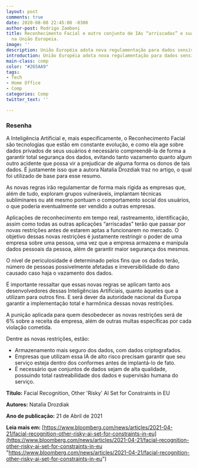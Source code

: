 ```yaml
---
layout: post
comments: true
date: 2020-08-08 22:45:00 -0300
author-post: Rodrigo Zamboni
title: Reconhecimento Facial e outro conjunto de IAs “arriscadas” e suas restrições
  na União Europeia.
image: ''
description: União Européia adota nova regulamentação para dados sensíveis
introduction: União Européia adota nova regulamentação para dados sensíveis
main-class: comp
color: "#265AA9"
tags:
- Tech
- Home Office
- Comp
categories: Comp
twitter_text: ''

---
```

### Resenha

A Inteligência Artificial e, mais especificamente, o Reconhecimento Facial são tecnologias que estão em constante evolução, e como ela age sobre dados privados de seus usuários é necessário compreendê-la de forma a garantir total segurança dos dados, evitando tanto vazamento quanto algum outro acidente que possa vir a prejudicar de alguma forma os donos de tais dados. É justamente isso que a autora Natalia Drozdiak traz no artigo, o qual foi utilizado de base para esse resumo.

As novas regras irão regulamentar de forma mais rígida as empresas que, além de tudo, exploram grupos vulneráveis, implantam técnicas subliminares ou até mesmo pontuam o comportamento social dos usuários, o que poderia eventualmente ser vendido a outras empresas.

Aplicações de reconhecimento em tempo real, rastreamento, identificação, assim como todas as outras aplicações “arriscadas” terão que passar por novas restrições antes de estarem aptas a funcionarem no mercado. O objetivo dessas novas restrições é justamente restringir o poder de uma empresa sobre uma pessoa, uma vez que a empresa armazena e manipula dados pessoais da pessoa, além de garantir maior segurança dos mesmos.

O nível de periculosidade é determinado pelos fins que os dados terão, número de pessoas possivelmente afetadas e irreversibilidade do dano causado caso haja o vazamento dos dados.

É importante ressaltar que essas novas regras se aplicam tanto aos desenvolvedores dessas Inteligências Artificiais, quanto àqueles que a utilizam para outros fins. E será dever da autoridade nacional da Europa garantir a implementação total e harmônica dessas novas restrições.

A punição aplicada para quem desobedecer as novas restrições será de 6% sobre a receita da empresa, além de outras multas específicas por cada violação cometida.

Dentre as novas restrições, estão:

* Armazenamento mais seguro dos dados, com dados criptografados.
* Empresas que utilizam essa IA de alto risco precisam garantir que seu serviço esteja dentro dos conformes antes de implantá-lo de fato.
* É necessário que conjuntos de dados sejam de alta qualidade, possuindo total rastreabilidade dos dados e supervisão humana do serviço.

**Título:** Facial Recognition, Other 'Risky' AI Set for Constraints in EU

**Autores:** Natalia Drozdiak

**Ano de publicação:** 21 de Abril de 2021

**Leia mais em:** [https://www.bloomberg.com/news/articles/2021-04-21/facial-recognition-other-risky-ai-set-for-constraints-in-eu](https://www.bloomberg.com/news/articles/2021-04-21/facial-recognition-other-risky-ai-set-for-constraints-in-eu "https://www.bloomberg.com/news/articles/2021-04-21/facial-recognition-other-risky-ai-set-for-constraints-in-eu")